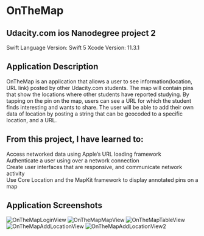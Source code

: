 # OnTheMap
## Udacity.com ios Nanodegree project 2
Swift Language Version: Swift 5
Xcode Version: 11.3.1

## Application Description
OnTheMap is an application that allows a user to see information(location, URL link) posted by other Udacity.com students. The map will contain pins that show the locations where other students have reported studying. By tapping on the pin on the map, users can see a URL for which the student finds interesting and wants to share. The user will be able to add their own data of location by posting a string that can be geocoded to a specific location, and a URL.

## From this project, I have learned to:
Access networked data using Apple’s URL loading framework<br/>
Authenticate a user using over a network connection<br/>
Create user interfaces that are responsive, and communicate network activity<br/>
Use Core Location and the MapKit framework to display annotated pins on a map

## Application Screenshots
![OnTheMapLoginView](https://user-images.githubusercontent.com/25420198/111093606-c3264180-850f-11eb-9c6b-84d6626c0bc2.png) ![OnTheMapMapView](https://user-images.githubusercontent.com/25420198/111093611-c5889b80-850f-11eb-843b-779c2aad8767.png) ![OnTheMapTableView](https://user-images.githubusercontent.com/25420198/111093618-c8838c00-850f-11eb-88db-a23368dafaf3.png) ![OnTheMapAddLocationView](https://user-images.githubusercontent.com/25420198/111093622-cae5e600-850f-11eb-8811-e6392a3d7d0b.png) ![OnTheMapAddLocationView2](https://user-images.githubusercontent.com/25420198/111093627-ccafa980-850f-11eb-9351-9616a117602b.png)



